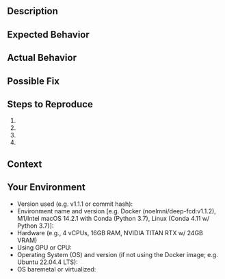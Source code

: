<!--- Provide a general summary of the issue in the Title above -->

## Description
<!--- Provide a more detailed introduction to the issue itself, and why you consider it to be a bug. Add the actual command exexuted on the command line -->

## Expected Behavior
<!--- Tell us what should happen -->

## Actual Behavior
<!--- Tell us what happens instead -->

## Possible Fix
<!--- Not obligatory, but suggest a fix or reason for the bug -->

## Steps to Reproduce
<!--- Provide a link to a live example/screenshot, or an unambiguous set of steps to -->
<!--- reproduce this bug. Include code to reproduce, if relevant -->
1.
2.
3.
4.

## Context
<!--- How has this bug affected you? What were you trying to accomplish? -->

## Your Environment
<!--- Include as many relevant details about the environment you experienced the bug in -->
* Version used (e.g. v1.1.1 or commit hash):
* Environment name and version [e.g. Docker (noelmni/deep-fcd:v1.1.2), M1/Intel macOS 14.2.1 with Conda (Python 3.7), Linux (Conda 4.11 w/ Python 3.7)]:
* Hardware (e.g., 4 vCPUs, 16GB RAM, NVIDIA TITAN RTX w/ 24GB VRAM)
* Using GPU or CPU:
* Operating System (OS) and version (if not using the Docker image; e.g. Ubuntu 22.04.4 LTS):
* OS baremetal or virtualized:
